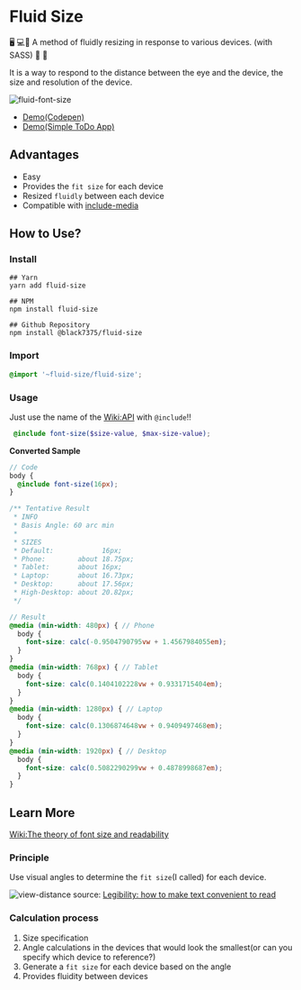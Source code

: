 # Fluid Size

:desktop_computer: :computer::iphone: A method of fluidly resizing in response to various devices. (with SASS) :revolving_hearts: :eyes:

It is a way to respond to the distance between the eye and the device, the size and resolution of the device.

![fluid-font-size](https://user-images.githubusercontent.com/25581533/82766346-d8f63900-9e0d-11ea-9b3b-ceabd7832e4b.png)
- [Demo(Codepen)](https://codepen.io/black7375/pen/xxZoyow)
- [Demo(Simple ToDo App)](https://black7375.github.io/React-RxJS-Todo/)

## Advantages
- Easy
- Provides the `fit size` for each device
- Resized `fluidly` between each device
- Compatible with [include-media](https://github.com/eduardoboucas/include-media)

## How to Use?

### Install

```shell
## Yarn
yarn add fluid-size

## NPM
npm install fluid-size

## Github Repository
npm install @black7375/fluid-size
```

### Import

```scss
@import '~fluid-size/fluid-size';
```

### Usage

Just use the name of the [Wiki:API](https://github.com/black7375/fluid-size/wiki/API) with `@include`!!

```scss
 @include font-size($size-value, $max-size-value);
```

 **Converted Sample**

```scss
// Code
body {
  @include font-size(16px);
}

/** Tentative Result
 * INFO
 * Basis Angle: 60 arc min
 *
 * SIZES
 * Default:            16px;
 * Phone:        about 18.75px;
 * Tablet:       about 16px;
 * Laptop:       about 16.73px;
 * Desktop:      about 17.56px;
 * High-Desktop: about 20.82px;
 */

// Result
@media (min-width: 480px) { // Phone
  body {
    font-size: calc(-0.9504790795vw + 1.4567984055em);
  }
}
@media (min-width: 768px) { // Tablet
  body {
    font-size: calc(0.1404102228vw + 0.9331715404em);
  }
}
@media (min-width: 1280px) { // Laptop
  body {
    font-size: calc(0.1306874648vw + 0.9409497468em);
  }
}
@media (min-width: 1920px) { // Desktop
  body {
    font-size: calc(0.5082290299vw + 0.4878998687em);
  }
}
```

## Learn More
[Wiki:The theory of font size and readability](https://github.com/black7375/fluid-size/wiki/The-theory-of-font-size-and-readability)

### Principle

Use visual angles to determine the `fit size`(I called) for each device.

![view-distance](https://user-images.githubusercontent.com/25581533/82766340-cc71e080-9e0d-11ea-8268-7c965e6544c0.jpeg)
source: [Legibility: how to make text convenient to read](https://uxdesign.cc/legibility-how-to-make-text-convenient-to-read-7f96b84bd8af)

### Calculation process

1. Size specification
2. Angle calculations in the devices that would look the smallest(or can you specify which device to reference?)
3. Generate a `fit size` for each device based on the angle
4. Provides fluidity between devices
